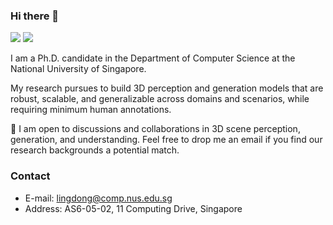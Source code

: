 ### Hi there 👋

[![](https://img.shields.io/badge/🌐%20%20%20Homepage-red??&style=flat-square)](https://ldkong.com/)
[![](https://img.shields.io/badge/Google%20Scholar-%234285F4.svg?&style=flat-square&logo=google-scholar&logoColor=white)](https://scholar.google.com/citations?user=-j1j7TkAAAAJ&hl=en)

I am a Ph.D. candidate in the Department of Computer Science at the National University of Singapore.

My research pursues to build 3D perception and generation models that are robust, scalable, and generalizable across domains and scenarios, while requiring minimum human annotations.

🦁 I am open to discussions and collaborations in 3D scene perception, generation, and understanding. Feel free to drop me an email if you find our research backgrounds a potential match.


### Contact
- E-mail: lingdong@comp.nus.edu.sg
- Address: AS6-05-02, 11 Computing Drive, Singapore
